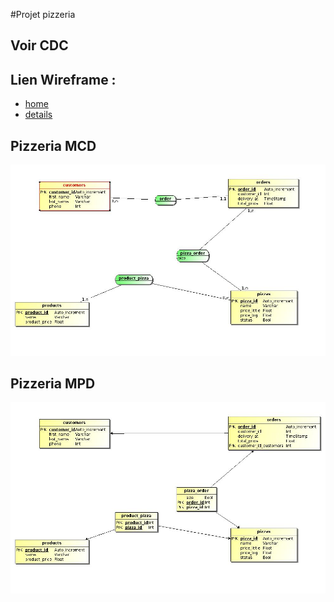 #Projet pizzeria

## Voir CDC

## Lien Wireframe : 

- [home](http://framebox.org/ADMgr)
- [details](http://framebox.org/ADMGd)

## Pizzeria MCD

![pizzeriamcd](Dossierpizzeria/pizzeriamcd.jpg)

## Pizzeria MPD

![pizzeriampd](Dossierpizzeria/pizzeriampd.jpg)